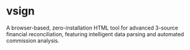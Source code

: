 # vsign
A browser-based, zero-installation HTML tool for advanced 3-source financial reconciliation, featuring intelligent data parsing and automated commission analysis.
